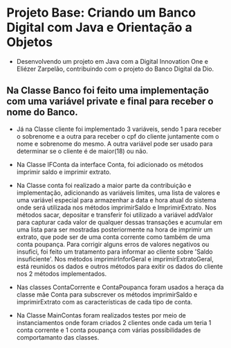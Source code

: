 # Projeto Base: Criando um Banco Digital com Java e Orientação a Objetos

- Desenvolvendo um projeto em Java com a Digital Innovation One e Eliézer Zarpelão, contribuindo com o projeto do Banco Digital da Dio.

## Na Classe Banco foi feito uma implementação com uma variável private e final para receber o nome do Banco. 

- Já na Classe cliente foi implementado 3 variáveis, sendo 1 para receber o sobrenome e a outra para receber o cpf do cliente juntamente com o nome e sobrenome do mesmo. A outra variável pode ser usado para determinar se o cliente é de maior(18) ou não.

- Na Classe IFConta da interface Conta, foi adicionado os métodos imprimir saldo e imprimir extrato.

- Na Classe conta foi realizado a maior parte da contribuição e implementação, adicionando as variáveis limites, uma lista de valores e uma variável especial para armazenhar a data e hora atual do sistema onde será utilizada nos métodos imprimirSaldo e ImprimirExtrato. Nos métodos sacar, depositar e transferir foi utilizado a variável addValor para capturar cada valor de qualquer dessas transações e acumular em uma lista para ser mostradas posteriormente na hora de imprimir um extrato, que pode ser de uma conta corrente como também de uma conta poupança. Para corrigir alguns erros de valores negativos ou insufici, foi feito um tratamento para informar ao cliente sobre 'Saldo insuficiente'. Nos métodos imprimirInforGeral e imprimirExtratoGeral, está reunidos os dados e outros métodos para exitir os dados do cliente nos 2 métodos implementados.

- Nas classes ContaCorrente e ContaPoupanca foram usados a heraça da classe mãe Conta para subscrever os métodos imprimirSaldo e imprimirExtrato com as características de cada tipo de conta.

- Na Classe MainContas foram realizados testes por meio de instanciamentos onde foram criados 2 clientes onde cada um teria 1 conta corrente e 1 conta poupança com várias possibilidades de comportamanto das classes.
